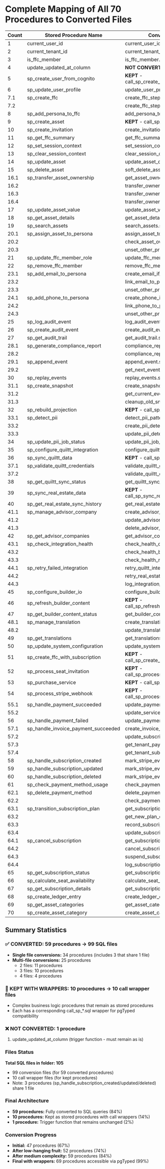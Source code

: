 # Complete Mapping of All 70 Procedures to Converted Files

| Count | Stored Procedure Name | Converted SQL Files |
|-------|----------------------|---------------------|
| 1 | current_user_id | current_user_id.sql |
| 2 | current_tenant_id | current_tenant_id.sql |
| 3 | is_ffc_member | is_ffc_member.sql |
| 4 | update_updated_at_column | **NOT CONVERTED** (trigger function) |
| 5 | sp_create_user_from_cognito | **KEPT** - call_sp_create_user_from_cognito.sql |
| 6 | sp_update_user_profile | update_user_profile.sql |
| 7.1 | sp_create_ffc | create_ffc_step1.sql |
| 7.2 | | create_ffc_step2.sql |
| 8 | sp_add_persona_to_ffc | add_persona_to_ffc.sql |
| 9 | sp_create_asset | **KEPT** - call_sp_create_asset.sql |
| 10 | sp_create_invitation | create_invitation.sql |
| 11 | sp_get_ffc_summary | get_ffc_summary.sql |
| 12 | sp_set_session_context | set_session_context.sql |
| 13 | sp_clear_session_context | clear_session_context.sql |
| 14 | sp_update_asset | update_asset_details.sql |
| 15 | sp_delete_asset | soft_delete_asset.sql |
| 16.1 | sp_transfer_asset_ownership | get_asset_ownership.sql |
| 16.2 | | transfer_ownership_remove_source.sql |
| 16.3 | | transfer_ownership_reduce_source.sql |
| 16.4 | | transfer_ownership_add_target.sql |
| 17 | sp_update_asset_value | update_asset_value.sql |
| 18 | sp_get_asset_details | get_asset_details.sql |
| 19 | sp_search_assets | search_assets.sql |
| 20.1 | sp_assign_asset_to_persona | assign_asset_to_persona_upsert.sql |
| 20.2 | | check_asset_ownership_total.sql |
| 20.3 | | unset_other_primary_owners.sql |
| 21 | sp_update_ffc_member_role | update_ffc_member_role.sql |
| 22 | sp_remove_ffc_member | remove_ffc_member.sql |
| 23.1 | sp_add_email_to_persona | create_email_if_not_exists.sql |
| 23.2 | | link_email_to_persona.sql |
| 23.3 | | unset_other_primary_emails.sql |
| 24.1 | sp_add_phone_to_persona | create_phone_if_not_exists.sql |
| 24.2 | | link_phone_to_persona.sql |
| 24.3 | | unset_other_primary_phones.sql |
| 25 | sp_log_audit_event | log_audit_event.sql |
| 26 | sp_create_audit_event | create_audit_event.sql |
| 27 | sp_get_audit_trail | get_audit_trail.sql |
| 28.1 | sp_generate_compliance_report | compliance_report_stats.sql |
| 28.2 | | compliance_report_user_activity.sql |
| 29.1 | sp_append_event | append_event.sql |
| 29.2 | | get_next_event_version.sql |
| 30 | sp_replay_events | replay_events.sql |
| 31.1 | sp_create_snapshot | create_snapshot.sql |
| 31.2 | | get_current_event_version.sql |
| 31.3 | | cleanup_old_snapshots.sql |
| 32 | sp_rebuild_projection | **KEPT** - call_sp_rebuild_projection.sql |
| 33.1 | sp_detect_pii | detect_pii_patterns.sql |
| 33.2 | | create_pii_detection_job.sql |
| 33.3 | | update_pii_detection_job.sql |
| 34 | sp_update_pii_job_status | update_pii_job_status.sql |
| 35 | sp_configure_quiltt_integration | configure_quiltt_integration.sql |
| 36 | sp_sync_quiltt_data | **KEPT** - call_sp_sync_quiltt_data.sql |
| 37.1 | sp_validate_quiltt_credentials | validate_quiltt_get_integration.sql |
| 37.2 | | validate_quiltt_deactivate_expired.sql |
| 38 | sp_get_quiltt_sync_status | get_quiltt_sync_status.sql |
| 39 | sp_sync_real_estate_data | **KEPT** - call_sp_sync_real_estate_data.sql |
| 40 | sp_get_real_estate_sync_history | get_real_estate_sync_history.sql |
| 41.1 | sp_manage_advisor_company | create_advisor_company.sql |
| 41.2 | | update_advisor_company.sql |
| 41.3 | | delete_advisor_company.sql |
| 42 | sp_get_advisor_companies | get_advisor_companies.sql |
| 43.1 | sp_check_integration_health | check_health_quiltt.sql |
| 43.2 | | check_health_builder.sql |
| 43.3 | | check_health_real_estate.sql |
| 44.1 | sp_retry_failed_integration | retry_quiltt_integration.sql |
| 44.2 | | retry_real_estate_sync.sql |
| 44.3 | | log_integration_retry.sql |
| 45 | sp_configure_builder_io | configure_builder_io.sql |
| 46 | sp_refresh_builder_content | **KEPT** - call_sp_refresh_builder_content.sql |
| 47 | sp_get_builder_content_status | get_builder_content_status.sql |
| 48.1 | sp_manage_translation | create_translation.sql |
| 48.2 | | update_translation.sql |
| 49 | sp_get_translations | get_translations.sql |
| 50 | sp_update_system_configuration | update_system_configuration.sql |
| 51 | sp_create_ffc_with_subscription | **KEPT** - call_sp_create_ffc_with_subscription.sql |
| 52 | sp_process_seat_invitation | **KEPT** - call_sp_process_seat_invitation.sql |
| 53 | sp_purchase_service | **KEPT** - call_sp_purchase_service.sql |
| 54 | sp_process_stripe_webhook | **KEPT** - call_sp_process_stripe_webhook.sql |
| 55.1 | sp_handle_payment_succeeded | update_payment_succeeded.sql |
| 55.2 | | update_service_purchase_succeeded.sql |
| 56 | sp_handle_payment_failed | update_payment_failed.sql |
| 57.1 | sp_handle_invoice_payment_succeeded | create_invoice_payment.sql |
| 57.2 | | update_subscription_billing.sql |
| 57.3 | | get_tenant_payer.sql |
| 57.4 | | get_tenant_subscription.sql |
| 58 | sp_handle_subscription_created | mark_stripe_event_processed.sql |
| 59 | sp_handle_subscription_updated | mark_stripe_event_processed.sql |
| 60 | sp_handle_subscription_deleted | mark_stripe_event_processed.sql |
| 61 | sp_check_payment_method_usage | check_payment_method_usage.sql |
| 62.1 | sp_delete_payment_method | delete_payment_method.sql |
| 62.2 | | check_payment_method_owner.sql |
| 63.1 | sp_transition_subscription_plan | get_subscription_plan.sql |
| 63.2 | | get_new_plan_details.sql |
| 63.3 | | record_subscription_transition.sql |
| 63.4 | | update_subscription_plan.sql |
| 64.1 | sp_cancel_subscription | get_subscription_for_cancel.sql |
| 64.2 | | cancel_subscription.sql |
| 64.3 | | suspend_subscription_seats.sql |
| 64.4 | | log_subscription_cancellation.sql |
| 65 | sp_get_subscription_status | get_subscription_status.sql |
| 66 | sp_calculate_seat_availability | calculate_seat_availability.sql |
| 67 | sp_get_subscription_details | get_subscription_details.sql |
| 68 | sp_create_ledger_entry | create_ledger_entry.sql |
| 69 | sp_get_asset_categories | get_asset_categories.sql |
| 70 | sp_create_asset_category | create_asset_category.sql |

## Summary Statistics

### ✅ CONVERTED: 59 procedures → 99 SQL files
- **Single file conversions:** 34 procedures (includes 3 that share 1 file)
- **Multi-file conversions:** 25 procedures
  - 2 files: 11 procedures
  - 3 files: 10 procedures  
  - 4 files: 4 procedures

### 🔧 KEPT WITH WRAPPERS: 10 procedures → 10 call wrapper files
- Complex business logic procedures that remain as stored procedures
- Each has a corresponding call_sp_*.sql wrapper for pgTyped compatibility

### ❌ NOT CONVERTED: 1 procedure
1. update_updated_at_column (trigger function - must remain as is)

### Files Status
**Total SQL files in folder: 105**
- 99 conversion files (for 59 converted procedures)
- 10 call wrapper files (for kept procedures)
- Note: 3 procedures (sp_handle_subscription_created/updated/deleted) share 1 file

### Final Architecture
- **59 procedures:** Fully converted to SQL queries (84%)
- **10 procedures:** Kept as stored procedures with call wrappers (14%)
- **1 procedure:** Trigger function that remains unchanged (2%)

### Conversion Progress
- **Initial:** 47 procedures (67%)
- **After low-hanging fruit:** 52 procedures (74%)
- **After medium complexity:** 59 procedures (84%)
- **Final with wrappers:** 69 procedures accessible via pgTyped (99%)